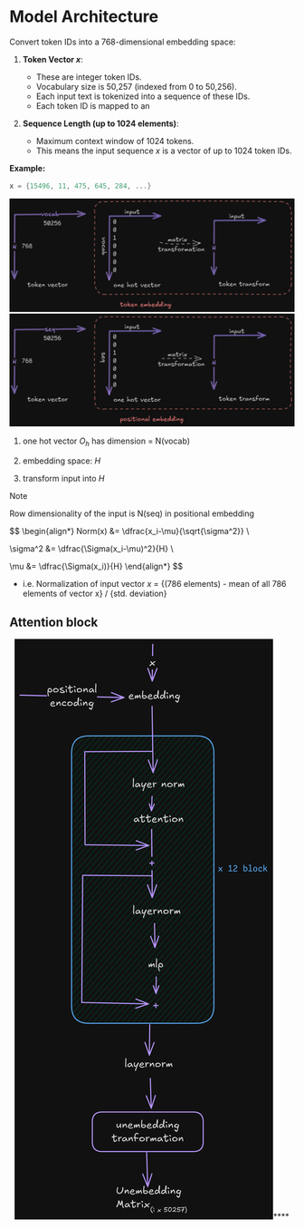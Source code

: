 # Model Architecture

Convert token IDs into a 768-dimensional embedding space:

1. **Token Vector $x$**:
     - These are integer token IDs.
     - Vocabulary size is 50,257 (indexed from 0 to 50,256).
     - Each input text is tokenized into a sequence of these IDs.
     - Each token ID is mapped to an

2. **Sequence Length (up to 1024 elements)**:
     - Maximum context window of 1024 tokens.
     - This means the input sequence $x$ is a vector of up to 1024 token IDs.

**Example:**

```c
x = {15496, 11, 475, 645, 284, ...}
```
<div align="center">

![alt text](img/image.png)
![alt text](img/image-1.png)
</div>

1. one hot vector $O_h$ has dimension = N(vocab)

2. embedding space: $H$

3. transform input into $H$

>[!NOTE]
>Row dimensionality of the input is N(seq) in positional embedding

$$
\begin{align*}
   Norm(x) &= \dfrac{x_i-\mu}{\sqrt{\sigma^2}} \\
   
   \sigma^2 &= \dfrac{\Sigma(x_i-\mu)^2}{H} \\
   
   \mu &= \dfrac{\Sigma(x_i)}{H}
\end{align*}
$$

- i.e. Normalization of input vector $x$ = {(786 elements) - mean of all 786 elements of vector x} / {std. deviation}

## Attention block

<div align="center">

![alt text](img/image-2.png)****
</div>